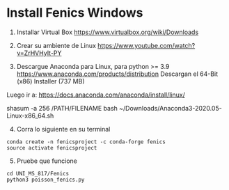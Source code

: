 # Install Fenics Windows

1. Installar Virtual Box 
https://www.virtualbox.org/wiki/Downloads

2. Crear su ambiente de Linux
https://www.youtube.com/watch?v=ZrHVHyIt-PY 

3. Descargue Anaconda para Linux, para python >= 3.9
https://www.anaconda.com/products/distribution 
Descargan el
64-Bit (x86) Installer (737 MB)

Luego ir a:
https://docs.anaconda.com/anaconda/install/linux/

shasum -a 256 /PATH/FILENAME
bash ~/Downloads/Anaconda3-2020.05-Linux-x86_64.sh


4. Corra lo siguiente en su terminal
~~~ 
conda create -n fenicsproject -c conda-forge fenics
source activate fenicsproject
~~~ 

5. Pruebe que funcione
~~~
cd UNI_MS_817/Fenics
python3 poisson_fenics.py  
~~~